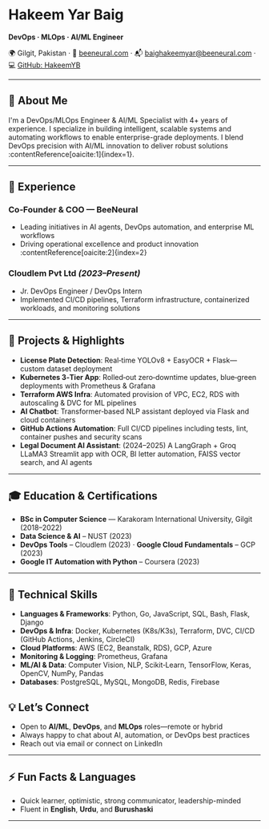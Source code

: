 # Hakeem Yar Baig

**DevOps · MLOps · AI/ML Engineer**

🌍 Gilgit, Pakistan · 🔗 [beeneural.com](https://hakeem.beeneural.com) · 📬 baighakeemyar@beeneural.com · 💻 [GitHub: HakeemYB](https://github.com/HakeemYB)

---

## 🚀 About Me
I'm a DevOps/MLOps Engineer & AI/ML Specialist with 4+ years of experience. I specialize in building intelligent, scalable systems and automating workflows to enable enterprise-grade deployments. I blend DevOps precision with AI/ML innovation to deliver robust solutions :contentReference[oaicite:1]{index=1}.

---

## 🏢 Experience

### **Co‑Founder & COO — BeeNeural**
- Leading initiatives in AI agents, DevOps automation, and enterprise ML workflows  
- Driving operational excellence and product innovation :contentReference[oaicite:2]{index=2}

### **Cloudlem Pvt Ltd** *(2023–Present)*  
- Jr. DevOps Engineer / DevOps Intern  
- Implemented CI/CD pipelines, Terraform infrastructure, containerized workloads, and monitoring solutions

---

## 🔧 Projects & Highlights

- **License Plate Detection**: Real‑time YOLOv8 + EasyOCR + Flask—custom dataset deployment  
- **Kubernetes 3‑Tier App**: Rolled‑out zero‑downtime updates, blue‑green deployments with Prometheus & Grafana  
- **Terraform AWS Infra**: Automated provision of VPC, EC2, RDS with autoscaling & DVC for ML pipelines  
- **AI Chatbot**: Transformer‑based NLP assistant deployed via Flask and cloud containers  
- **GitHub Actions Automation**: Full CI/CD pipelines including tests, lint, container pushes and security scans  
- **Legal Document AI Assistant**: (2024–2025) A LangGraph + Groq LLaMA3 Streamlit app with OCR, BI letter automation, FAISS vector search, and AI agents

---

## 🎓 Education & Certifications

- **BSc in Computer Science** — Karakoram International University, Gilgit (2018–2022)  
- **Data Science & AI** – NUST (2023)  
- **DevOps Tools** – Cloudlem (2023) · **Google Cloud Fundamentals** – GCP (2023)  
- **Google IT Automation with Python** – Coursera (2023)

---

## 🧠 Technical Skills

- **Languages & Frameworks**: Python, Go, JavaScript, SQL, Bash, Flask, Django  
- **DevOps & Infra**: Docker, Kubernetes (K8s/K3s), Terraform, DVC, CI/CD (GitHub Actions, Jenkins, CircleCI)  
- **Cloud Platforms**: AWS (EC2, Beanstalk, RDS), GCP, Azure  
- **Monitoring & Logging**: Prometheus, Grafana  
- **ML/AI & Data**: Computer Vision, NLP, Scikit‑Learn, TensorFlow, Keras, OpenCV, NumPy, Pandas  
- **Databases**: PostgreSQL, MySQL, MongoDB, Redis, Firebase


## 💡 Let’s Connect

- Open to **AI/ML**, **DevOps**, and **MLOps** roles—remote or hybrid  
- Always happy to chat about AI, automation, or DevOps best practices  
- Reach out via email or connect on LinkedIn

---

## ⚡ Fun Facts & Languages

- Quick learner, optimistic, strong communicator, leadership-minded  
- Fluent in **English**, **Urdu**, and **Burushaski**

---

